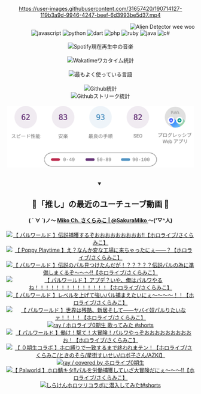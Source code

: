 <!-- START: HERO IMAGE GIF ////////// ////////// ////////// -->
<!-- <img src="@/../assets/img/gaming/ghost-of-tsushima.gif" width="100%"  alt="nellyXinwei's Hero Gif Image"/> -->
<!-- END: HERO IMAGE GIF ////////// ////////// ////////// -->

<div align="center" >  
  
<!-- START:ワンピース 第1015話「ルフィはRED ROCを使う」 -->
<https://user-images.githubusercontent.com/31657420/190714127-119b3a9d-9946-4247-beef-6d3993be5d37.mp4>
<!-- END:ワンピース 第1015話「ルフィはRED ROCを使う」 -->

<!-- START:VISITOR COUNTER -->
<div width="100%" align="right">
<img src="https://komarev.com/ghpvc/?username=nellyXinwei&label=🛸&color=grey&style=for-the-badge&labelcolor=ffffff" alt="Alien Detector wee woo"/>
</div>
<!-- END:VISITOR COUNTER -->

<!-- START: PROGRAMMING LANGUAGES -->
<!-- 色彩 Color Scheme:
#961E3A, #8A0D42, #5A0640, #4F265E, #2B355A, #3E759B, #CC4246,
#BB2649, #AD1052, #700750, #633075, #364270, #4E92C2, #FF5357
Sauce: https://www.webcreatorbox.com/inspiration/pantone-2023
-->

<img src="https://img.shields.io/badge/javascript%20-%23BB2649.svg?&style=for-the-badge&logo=javascript&logoColor=white&labelColor=961E3A" alt="javascript"/>
<img src="https://img.shields.io/badge/python%20-%23AD1052.svg?&style=for-the-badge&logo=python&logoColor=white&labelColor=8A0D42" alt="python" />
<img src="https://img.shields.io/badge/dart%20-%23700750.svg?&style=for-the-badge&logo=dart&logoColor=white&labelColor=5A0640" alt="dart"/>
<img src="https://img.shields.io/badge/php%20-%23633075.svg?&style=for-the-badge&logo=php&logoColor=white&labelColor=4F265E" alt="php"/>
<img src="https://img.shields.io/badge/ruby%20-%23364270.svg?&style=for-the-badge&logo=ruby&logoColor=white&labelColor=2B355A" alt="ruby"/>
<img src="https://img.shields.io/badge/java%20-%234E92C2.svg?&style=for-the-badge&logo=openjdk&logoColor=white&labelColor=3E759B" alt="java"/>
<img src="https://img.shields.io/badge/c%23-%23FF5357.svg?style=for-the-badge&logo=c-sharp&logoColor=white&labelColor=CC4246" alt="c#"/>  
<!-- END: PROGRAMMING LANGUAGES -->

<br>
<br>

<!-- START: MUSIC STATUS -->
  <!-- <a href="https://newojima-gsrs-20220114.vercel.app/api/now-playing?open">
    <img src="https://newojima-gsrs-20220114.vercel.app/api/now-playing" alt="Spotify現在再生中の音楽">
  </a> -->
  <img src="https://newojima-grss-20230114.vercel.app/api/spotify?border_color=transparent" alt="Spotify現在再生中の音楽" width="280px">
<!-- END: MUSIC STATUS -->

<br>
<br>

<!-- START: GITHUB STATUS -->
<!-- 色彩 Color Scheme:  #BB2649, #AD1052, #700750, #633075 -->
<img align="center" src="https://newojima-grs-20230109.vercel.app/api/wakatime?username=newojima&layout=compact&langs_count=10&locale=ja&hide_title=false&title_color=fff&hide_border=true&text_color=fff&bg_color=BB2649,BB2649,633075,633075&hide=other,css,html,bash,xml,git%20config,makefile,properties,yaml,markdown,text,json,jsx" alt="Wakatimeワカタイム統計" width="500px"/>

<br>
<br>

<!-- 色彩 Color Scheme:  #633075, #364270, #4E92C2 -->
  <img align="center" src="https://newojima-grs-20230109.vercel.app/api/top-langs?username=newojima&layout=compact&text_color=fff&icon_color=fff&hide_border=true&&locale=ja&hide_title=false&title_color=fff&include_all_commits=true&card_width=445&langs_count=11&hide=c%23,powershell,shaderlab,hlsl,makefile,jupyter%20notebook,python,html,css,shell,batchfile,less,liquid,hack,scss&bg_color=4F265E,633075,4E92C2" alt="最もよく使っている言語" width="500px"/>

<br>
<br>

<!-- 色彩 Color Scheme:  #4E92C2, #FF5357 -->
  <img align="center" src="https://newojima-grs-20230109.vercel.app/api?username=newojima&rank_icon=github&show_icons=true&&locale=ja&title_color=fff&text_color=fff&icon_color=fff&hide_border=true&hide_title=false&count_private=true&include_all_commits=true&card_width=495&disable_animations=true&bg_color=4E92C2,4E92C2,FF5357" alt="Github統計" width="500px"/>

<br>

<img align="center" src="https://streak-stats.demolab.com?user=newojima&theme=dark&hide_border=true&locale=ja&ring=BB2649&stroke=222222&background=151515&sideLabels=BB2649&currStreakLabel=ffffff&border=BB2649&fire=FF5357&currStreakNum=ffffff&sideNums=FF5357&dates=ffffff" alt="Githubストリーク統計" width="500px"/>

<br>
<br>

  <img align="center" width="500px" src="@/../assets/img/page-insights.svg" alt="Githubページの洞察"/>
  
</div>
<!-- END: GITHUB STATUS -->

<br>
<br>

<div align="center">
<details open>
  <summary>

  </summary>

  <h2 align="center">🌸「推し」の最近のユーチューブ動画 🌸</h2>
  <h4>
  ( ´ ∀ `)ノ～ 
  <a href="https://www.youtube.com/@SakuraMiko">Miko Ch. さくらみこ | @SakuraMiko
  </a>
   ～('▽^人)
  </h4>

  <!-- BEGIN YOUTUBE-CARDS -->
<a href="https://www.youtube.com/watch?v=prbCNZkGYDs"><img src="https://ytcards.demolab.com/?id=prbCNZkGYDs&title=%E3%80%90+%E3%83%91%E3%83%AB%E3%83%AF%E3%83%BC%E3%83%AB%E3%83%89+%E3%80%91%E4%BC%9D%E8%AA%AC%E6%8D%95%E7%8D%B2%E3%81%99%E3%82%8B%E3%81%9E%E3%81%8A%E3%81%8A%E3%81%8A%E3%81%8A%E3%81%8A%E3%81%8A%E3%81%8A%E3%81%8A%E3%81%8A%E2%80%BC%E3%80%90%E3%83%9B%E3%83%AD%E3%83%A9%E3%82%A4%E3%83%96%2F%E3%81%95%E3%81%8F%E3%82%89%E3%81%BF%E3%81%93%E3%80%91&lang=ja&timestamp=1706452368&background_color=%230d1117&title_color=%23ffffff&stats_color=%23dedede&max_title_lines=1&width=187&border_radius=5&duration=11267" alt="【 パルワールド 】伝説捕獲するぞおおおおおおおおお‼【ホロライブ/さくらみこ】" title="【 パルワールド 】伝説捕獲するぞおおおおおおおおお‼【ホロライブ/さくらみこ】"></a>
<a href="https://www.youtube.com/watch?v=xLibsFag4pY"><img src="https://ytcards.demolab.com/?id=xLibsFag4pY&title=%E3%80%90+Poppy+Playtime+%E3%80%91%E3%81%88%EF%BC%9F%E3%81%AA%E3%82%93%E3%81%8B%E5%A4%89%E3%81%AA%E5%B7%A5%E5%A0%B4%E3%81%AB%E6%9D%A5%E3%81%A1%E3%82%83%E3%81%A3%E3%81%9F%E3%81%AB%E3%81%87%E2%80%95%E2%80%95%EF%BC%9F%E3%80%90%E3%83%9B%E3%83%AD%E3%83%A9%E3%82%A4%E3%83%96%2F%E3%81%95%E3%81%8F%E3%82%89%E3%81%BF%E3%81%93%E3%80%91&lang=ja&timestamp=1706365828&background_color=%230d1117&title_color=%23ffffff&stats_color=%23dedede&max_title_lines=1&width=187&border_radius=5&duration=8326" alt="【 Poppy Playtime 】え？なんか変な工場に来ちゃったにぇ――？【ホロライブ/さくらみこ】" title="【 Poppy Playtime 】え？なんか変な工場に来ちゃったにぇ――？【ホロライブ/さくらみこ】"></a>
<a href="https://www.youtube.com/watch?v=xhRi-S-aWM4"><img src="https://ytcards.demolab.com/?id=xhRi-S-aWM4&title=%E3%80%90+%E3%83%91%E3%83%AB%E3%83%AF%E3%83%BC%E3%83%AB%E3%83%89+%E3%80%91%E4%BC%9D%E8%AA%AC%E3%81%AE%E3%83%91%E3%83%AB%E8%A6%8B%E3%81%A4%E3%81%91%E3%81%9F%E3%82%93%E3%81%A0%E3%81%8C%EF%BC%81%EF%BC%9F%EF%BC%9F%EF%BC%9F%EF%BC%9F%EF%BC%9F%E4%BC%9D%E8%AA%AC%E3%83%91%E3%83%AB%E3%81%AE%E7%82%BA%E3%81%AB%E6%BA%96%E5%82%99%E3%81%97%E3%81%BE%E3%81%8F%E3%82%8B%E3%81%9E%EF%BD%9E%EF%BD%9E%EF%BD%9E%E2%80%BC%E3%80%90%E3%83%9B%E3%83%AD%E3%83%A9%E3%82%A4%E3%83%96%2F%E3%81%95%E3%81%8F%E3%82%89%E3%81%BF%E3%81%93%E3%80%91&lang=ja&timestamp=1706292982&background_color=%230d1117&title_color=%23ffffff&stats_color=%23dedede&max_title_lines=1&width=187&border_radius=5&duration=27540" alt="【 パルワールド 】伝説のパル見つけたんだが！？？？？？伝説パルの為に準備しまくるぞ～～～‼【ホロライブ/さくらみこ】" title="【 パルワールド 】伝説のパル見つけたんだが！？？？？？伝説パルの為に準備しまくるぞ～～～‼【ホロライブ/さくらみこ】"></a>
<a href="https://www.youtube.com/watch?v=7NAPGxiIDKk"><img src="https://ytcards.demolab.com/?id=7NAPGxiIDKk&title=%E3%80%90+%E3%83%91%E3%83%AB%E3%83%AF%E3%83%BC%E3%83%AB%E3%83%89+%E3%80%91%E3%82%A2%E3%83%97%E3%83%87%EF%BC%9F%E3%81%84%E3%82%84%E3%80%81%E4%BF%BA%E3%81%AF%E3%83%91%E3%83%AB%E3%83%AF%E3%82%84%E3%82%8B%E3%81%AD%EF%BC%81%EF%BC%81%EF%BC%81%EF%BC%81%EF%BC%81%EF%BC%81%EF%BC%81%EF%BC%81%EF%BC%81%EF%BC%81%EF%BC%81%EF%BC%81%EF%BC%81%EF%BC%81%E3%80%90%E3%83%9B%E3%83%AD%E3%83%A9%E3%82%A4%E3%83%96%2F%E3%81%95%E3%81%8F%E3%82%89%E3%81%BF%E3%81%93%E3%80%91&lang=ja&timestamp=1706202811&background_color=%230d1117&title_color=%23ffffff&stats_color=%23dedede&max_title_lines=1&width=187&border_radius=5&duration=13774" alt="【 パルワールド 】アプデ？いや、俺はパルワやるね！！！！！！！！！！！！！！【ホロライブ/さくらみこ】" title="【 パルワールド 】アプデ？いや、俺はパルワやるね！！！！！！！！！！！！！！【ホロライブ/さくらみこ】"></a>
<a href="https://www.youtube.com/watch?v=yTF_yh9gBHc"><img src="https://ytcards.demolab.com/?id=yTF_yh9gBHc&title=%E3%80%90+%E3%83%91%E3%83%AB%E3%83%AF%E3%83%BC%E3%83%AB%E3%83%89+%E3%80%91%E3%83%AC%E3%83%99%E3%83%AB%E3%82%92%E4%B8%8A%E3%81%92%E3%81%A6%E5%BC%B7%E3%81%84%E3%83%91%E3%83%AB%E6%8D%95%E3%81%BE%E3%81%88%E3%81%9F%E3%81%84%E3%81%AB%E3%81%87%EF%BD%9E%EF%BD%9E%EF%BD%9E%EF%BD%9E%EF%BC%81%EF%BC%81%E3%80%90%E3%83%9B%E3%83%AD%E3%83%A9%E3%82%A4%E3%83%96%2F%E3%81%95%E3%81%8F%E3%82%89%E3%81%BF%E3%81%93%E3%80%91&lang=ja&timestamp=1706188147&background_color=%230d1117&title_color=%23ffffff&stats_color=%23dedede&max_title_lines=1&width=187&border_radius=5&duration=3355" alt="【 パルワールド 】レベルを上げて強いパル捕まえたいにぇ～～～～！！【ホロライブ/さくらみこ】" title="【 パルワールド 】レベルを上げて強いパル捕まえたいにぇ～～～～！！【ホロライブ/さくらみこ】"></a>
<a href="https://www.youtube.com/watch?v=U1jY3oPbhpA"><img src="https://ytcards.demolab.com/?id=U1jY3oPbhpA&title=%E3%80%90+%E3%83%91%E3%83%AB%E3%83%AF%E3%83%BC%E3%83%AB%E3%83%89+%E3%80%91%E4%B8%96%E7%95%8C%E3%81%AF%E6%AE%8B%E9%85%B7%E3%80%81%E6%96%B0%E5%B1%85%E3%81%9D%E3%81%97%E3%81%A6%E2%80%95%E2%80%95%E3%83%A4%E3%83%90%E3%82%A4%E5%A5%B4%E3%83%91%E3%83%AB%E3%82%8A%E3%81%9F%E3%81%84%E3%81%AA%E3%82%A1%EF%BC%81%EF%BC%81%EF%BC%81%EF%BC%81%E3%80%90%E3%83%9B%E3%83%AD%E3%83%A9%E3%82%A4%E3%83%96%2F%E3%81%95%E3%81%8F%E3%82%89%E3%81%BF%E3%81%93%E3%80%91&lang=ja&timestamp=1706118026&background_color=%230d1117&title_color=%23ffffff&stats_color=%23dedede&max_title_lines=1&width=187&border_radius=5&duration=22640" alt="【 パルワールド 】世界は残酷、新居そして――ヤバイ奴パルりたいなァ！！！！【ホロライブ/さくらみこ】" title="【 パルワールド 】世界は残酷、新居そして――ヤバイ奴パルりたいなァ！！！！【ホロライブ/さくらみこ】"></a>
<a href="https://www.youtube.com/watch?v=r0umyq3Vfv0"><img src="https://ytcards.demolab.com/?id=r0umyq3Vfv0&title=ray+%2F+%E3%83%9B%E3%83%AD%E3%83%A9%E3%82%A4%E3%83%960%E6%9C%9F%E7%94%9F+%E6%AD%8C%E3%81%A3%E3%81%A6%E3%81%BF%E3%81%9F+%23shorts&lang=ja&timestamp=1706007649&background_color=%230d1117&title_color=%23ffffff&stats_color=%23dedede&max_title_lines=1&width=187&border_radius=5&duration=30" alt="ray / ホロライブ0期生 歌ってみた #shorts" title="ray / ホロライブ0期生 歌ってみた #shorts"></a>
<a href="https://www.youtube.com/watch?v=Y4-l3SvP0zw"><img src="https://ytcards.demolab.com/?id=Y4-l3SvP0zw&title=%E3%80%90+%E3%83%91%E3%83%AB%E3%83%AF%E3%83%BC%E3%83%AB%E3%83%89+%E3%80%91%E5%83%8D%E3%81%91%EF%BC%81%E6%92%83%E3%81%A6%EF%BC%81%E5%A4%A7%E5%86%92%E9%99%BA%EF%BC%81%E3%83%91%E3%83%AB%E3%83%AF%E3%82%84%E3%81%A3%E3%81%9E%E3%81%8A%E3%81%8A%E3%81%8A%E3%81%8A%E3%81%8A%E3%81%8A%E3%81%8A%E3%81%8A%E3%81%8A%E3%81%8A%EF%BC%81%E3%80%90%E3%83%9B%E3%83%AD%E3%83%A9%E3%82%A4%E3%83%96%2F%E3%81%95%E3%81%8F%E3%82%89%E3%81%BF%E3%81%93%E3%80%91&lang=ja&timestamp=1705953886&background_color=%230d1117&title_color=%23ffffff&stats_color=%23dedede&max_title_lines=1&width=187&border_radius=5&duration=34831" alt="【 パルワールド 】働け！撃て！大冒険！パルワやっぞおおおおおおおおおお！【ホロライブ/さくらみこ】" title="【 パルワールド 】働け！撃て！大冒険！パルワやっぞおおおおおおおおおお！【ホロライブ/さくらみこ】"></a>
<a href="https://www.youtube.com/watch?v=Ubrwo0zZaPE"><img src="https://ytcards.demolab.com/?id=Ubrwo0zZaPE&title=%E3%80%90+%EF%BC%90%E6%9C%9F%E7%94%9F%E3%82%B3%E3%83%A9%E3%83%9C+%E3%80%91%E3%83%9B%E3%83%AD%E7%B8%9B%E3%82%8A%E3%81%A7%E4%B8%80%E8%87%B4%E3%81%99%E3%82%8B%E3%81%BE%E3%81%A7%E7%B5%82%E3%82%8F%E3%82%8C%E3%81%BE%E3%83%86%E3%83%B3%EF%BC%81%E3%80%90%E3%83%9B%E3%83%AD%E3%83%A9%E3%82%A4%E3%83%96%2F%E3%81%95%E3%81%8F%E3%82%89%E3%81%BF%E3%81%93%2F%E3%81%A8%E3%81%8D%E3%81%AE%E3%81%9D%E3%82%89%2F%E6%98%9F%E8%A1%97%E3%81%99%E3%81%84%E3%81%9B%E3%81%84%2F%E3%83%AD%E3%83%9C%E5%AD%90%E3%81%95%E3%82%93%2FAZKi%E3%80%91&lang=ja&timestamp=1705842387&background_color=%230d1117&title_color=%23ffffff&stats_color=%23dedede&max_title_lines=1&width=187&border_radius=5&duration=3620" alt="【 ０期生コラボ 】ホロ縛りで一致するまで終われまテン！【ホロライブ/さくらみこ/ときのそら/星街すいせい/ロボ子さん/AZKi】" title="【 ０期生コラボ 】ホロ縛りで一致するまで終われまテン！【ホロライブ/さくらみこ/ときのそら/星街すいせい/ロボ子さん/AZKi】"></a>
<a href="https://www.youtube.com/watch?v=-Jth3Vp85tA"><img src="https://ytcards.demolab.com/?id=-Jth3Vp85tA&title=ray+%2F+covered+by+%E3%83%9B%E3%83%AD%E3%83%A9%E3%82%A4%E3%83%960%E6%9C%9F%E7%94%9F&lang=ja&timestamp=1705842009&background_color=%230d1117&title_color=%23ffffff&stats_color=%23dedede&max_title_lines=1&width=187&border_radius=5&duration=303" alt="ray / covered by ホロライブ0期生" title="ray / covered by ホロライブ0期生"></a>
<a href="https://www.youtube.com/watch?v=sJDZzW_GS7U"><img src="https://ytcards.demolab.com/?id=sJDZzW_GS7U&title=%E3%80%90+Palworld+%E3%80%91%E3%83%9B%E3%83%AD%E9%AF%96%E3%82%AD%E3%82%BF%E2%80%BC%E3%83%91%E3%83%AB%E3%82%92%E5%8A%B4%E5%83%8D%E6%8D%95%E7%8D%B2%E3%81%97%E3%81%A6%E3%81%84%E3%81%96%E5%A4%A7%E5%86%92%E9%99%BA%E3%81%A0%E3%81%AB%E3%81%87%EF%BD%9E%EF%BD%9E%EF%BD%9E%E2%80%BC%E3%80%90%E3%83%9B%E3%83%AD%E3%83%A9%E3%82%A4%E3%83%96%2F%E3%81%95%E3%81%8F%E3%82%89%E3%81%BF%E3%81%93%E3%80%91&lang=ja&timestamp=1705780321&background_color=%230d1117&title_color=%23ffffff&stats_color=%23dedede&max_title_lines=1&width=187&border_radius=5&duration=37501" alt="【 Palworld 】ホロ鯖キタ‼パルを労働捕獲していざ大冒険だにぇ～～～‼【ホロライブ/さくらみこ】" title="【 Palworld 】ホロ鯖キタ‼パルを労働捕獲していざ大冒険だにぇ～～～‼【ホロライブ/さくらみこ】"></a>
<a href="https://www.youtube.com/watch?v=nr-m1pCC37M"><img src="https://ytcards.demolab.com/?id=nr-m1pCC37M&title=%E3%81%97%E3%82%89%E3%81%91%E3%82%93%E3%83%9B%E3%83%AD%E3%83%84%E3%83%AA%E3%82%B3%E3%83%A9%E3%83%9C%E3%81%AB%E6%BD%9C%E5%85%A5%E3%81%97%E3%81%A6%E3%81%BF%E3%81%9F%E2%9D%97%EF%B8%8F%23shorts&lang=ja&timestamp=1705482038&background_color=%230d1117&title_color=%23ffffff&stats_color=%23dedede&max_title_lines=1&width=187&border_radius=5&duration=48" alt="しらけんホロツリコラボに潜入してみた❗️#shorts" title="しらけんホロツリコラボに潜入してみた❗️#shorts"></a>
<!-- END YOUTUBE-CARDS -->

</div>
  
</details>
